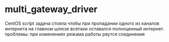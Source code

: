 # multi_gateway_driver
CentOS script
задача стояла чтобы при пропадании одного из каналов интернета на главном шлюзе всетаки оставался полноценный интернет. 
проблемы: при изменениях режама работы рвутся соединения
